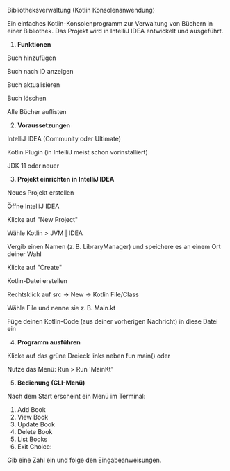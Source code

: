 Bibliotheksverwaltung (Kotlin Konsolenanwendung)

Ein einfaches Kotlin-Konsolenprogramm zur Verwaltung von Büchern in einer Bibliothek. Das Projekt wird in IntelliJ IDEA entwickelt und ausgeführt.
1. **Funktionen**

 Buch hinzufügen

 Buch nach ID anzeigen

 Buch aktualisieren

 Buch löschen

 Alle Bücher auflisten

2.  **Voraussetzungen**

IntelliJ IDEA (Community oder Ultimate)

Kotlin Plugin (in IntelliJ meist schon vorinstalliert)

JDK 11 oder neuer 

3. **Projekt einrichten in IntelliJ IDEA**

Neues Projekt erstellen

Öffne IntelliJ IDEA

Klicke auf "New Project"

Wähle Kotlin > JVM | IDEA

Vergib einen Namen (z. B. LibraryManager) und speichere es an einem Ort deiner Wahl

Klicke auf "Create"

Kotlin-Datei erstellen

Rechtsklick auf src → New → Kotlin File/Class

Wähle File und nenne sie z. B. Main.kt

Füge deinen Kotlin-Code (aus deiner vorherigen Nachricht) in diese Datei ein

4. **Programm ausführen**

Klicke auf das grüne Dreieck links neben fun main() oder

Nutze das Menü: Run > Run 'MainKt'



5.  **Bedienung (CLI-Menü)**

Nach dem Start erscheint ein Menü im Terminal:

1. Add Book
2. View Book
3. Update Book
4. Delete Book
5. List Books
6. Exit
Choice:

Gib eine Zahl ein und folge den Eingabeanweisungen.
